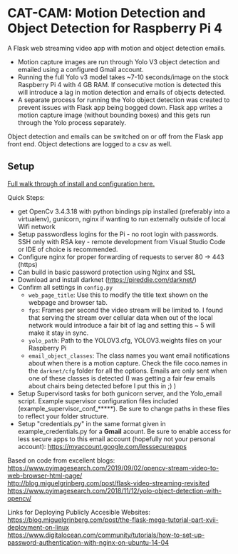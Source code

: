 CAT-CAM: Motion Detection and Object Detection for Raspberry Pi 4
=====================

A Flask web streaming video app with motion and object detection emails. 
- Motion capture images are run through Yolo V3 object detection and emailed using a configured Gmail account. 
- Running the full Yolo v3 model takes ~7-10 seconds/image on the stock Raspberry Pi 4 with 4 GB RAM. If consecutive motion is detected this will introduce a lag in motion detection and emails of objects detected. 
- A separate process for running the Yolo object detection was created to prevent issues with Flask app being bogged down. Flask app writes a motion capture image (without bounding boxes) and this gets run through the Yolo process separately.


Object detection and emails can be switched on or off from the Flask app front end. Object detections are logged to a csv as well.

## Setup
[Full walk through of install and configuration here.](https://dbandrews.com/2020/09/28/cat-cam-1/)


Quick Steps:
- get OpenCv 3.4.3.18 with python bindings pip installed (preferably into a virtualenv), gunicorn, nginx if wanting to run externally outside of local Wifi network
- Setup passwordless logins for the Pi - no root login with passwords. SSH only with RSA key - remote development from Visual Studio Code or IDE of choice is recommended.
- Configure nginx for proper forwarding of requests to server 80 -> 443 (https)
- Can build in basic password protection using Nginx and SSL
- Download and install darknet (https://pjreddie.com/darknet/)
- Confirm all settings in `config.py`
  * `web_page_title`: Use this to modify the title text shown on the webpage and browser tab.
  * `fps`: Frames per second the video stream will be limited to. I found that serving the stream over cellular data when out of the local network would introduce a fair bit of      lag and setting this ~ 5 will make it stay in sync.
  * `yolo_path`: Path to the YOLOV3.cfg, YOLOV3.weights files on your Raspberry Pi
  * `email_object_classes`: The class names you want email notifications about when there is a motion capture. Check the file coco.names in the `darknet/cfg` folder for all the options. Emails are only sent when one of these classes is detected (I was getting a fair few emails about chairs being detected before I put this in ;) )
- Setup Supervisord tasks for both gunicorn server, and the Yolo_email script. Example supervisor configuration files included (example_supervisor_conf_*****). Be sure to change paths in these files to reflect your folder structure.
- Setup "credentials.py" in the same format given in example_credentials.py for a **Gmail** acount. Be sure to enable access for less secure apps to this email account (hopefully not your personal account): https://myaccount.google.com/lesssecureapps


Based on code from excellent blogs: <br>
https://www.pyimagesearch.com/2019/09/02/opencv-stream-video-to-web-browser-html-page/ <br>
http://blog.miguelgrinberg.com/post/flask-video-streaming-revisited <br>
https://www.pyimagesearch.com/2018/11/12/yolo-object-detection-with-opencv/ <br>

Links for Deploying Publicly Accesible Websites: <br>
https://blog.miguelgrinberg.com/post/the-flask-mega-tutorial-part-xvii-deployment-on-linux <br>
https://www.digitalocean.com/community/tutorials/how-to-set-up-password-authentication-with-nginx-on-ubuntu-14-04 <br>





